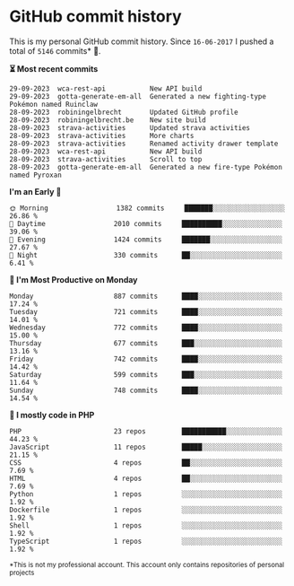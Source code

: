 # GitHub commit history
This is my personal GitHub commit history. Since <!--START_SECTION:first-commit-date-->`16-06-2017`<!--END_SECTION:first-commit-date--> I pushed a total of <!--START_SECTION:total-commit-count-->`5146`<!--END_SECTION:total-commit-count--> commits* 🎉.

<!--START_SECTION:most-recent-commits-->
**⏳ Most recent commits**
                                        
```text
29-09-2023  wca-rest-api           New API build
29-09-2023  gotta-generate-em-all  Generated a new fighting-type Pokémon named Ruinclaw
28-09-2023  robiningelbrecht       Updated GitHub profile
28-09-2023  robiningelbrecht.be    New site build
28-09-2023  strava-activities      Updated strava activities
28-09-2023  strava-activities      More charts
28-09-2023  strava-activities      Renamed activity drawer template
28-09-2023  wca-rest-api           New API build
28-09-2023  strava-activities      Scroll to top
28-09-2023  gotta-generate-em-all  Generated a new fire-type Pokémon named Pyroxan
```
<!--END_SECTION:most-recent-commits-->  

<!--START_SECTION:commits-per-day-time-->
**I&#039;m an Early 🐤**

```text
🌞 Morning                 1382 commits     ███████░░░░░░░░░░░░░░░░░░   26.86 %
🌆 Daytime                 2010 commits     ██████████░░░░░░░░░░░░░░░   39.06 %
🌃 Evening                 1424 commits     ███████░░░░░░░░░░░░░░░░░░   27.67 %
🌙 Night                   330 commits      ██░░░░░░░░░░░░░░░░░░░░░░░   6.41 %
```
<!--END_SECTION:commits-per-day-time-->  

<!--START_SECTION:commits-per-weekday-->
**📅 I&#039;m Most Productive on Monday**

```text
Monday                    887 commits      ████░░░░░░░░░░░░░░░░░░░░░   17.24 %
Tuesday                   721 commits      ████░░░░░░░░░░░░░░░░░░░░░   14.01 %
Wednesday                 772 commits      ████░░░░░░░░░░░░░░░░░░░░░   15.00 %
Thursday                  677 commits      ███░░░░░░░░░░░░░░░░░░░░░░   13.16 %
Friday                    742 commits      ████░░░░░░░░░░░░░░░░░░░░░   14.42 %
Saturday                  599 commits      ███░░░░░░░░░░░░░░░░░░░░░░   11.64 %
Sunday                    748 commits      ████░░░░░░░░░░░░░░░░░░░░░   14.54 %
```
<!--END_SECTION:commits-per-weekday-->  

<!--START_SECTION:repos-per-language-->
**💬 I mostly code in PHP**

```text
PHP                       23 repos         ███████████░░░░░░░░░░░░░░   44.23 %
JavaScript                11 repos         █████░░░░░░░░░░░░░░░░░░░░   21.15 %
CSS                       4 repos          ██░░░░░░░░░░░░░░░░░░░░░░░   7.69 %
HTML                      4 repos          ██░░░░░░░░░░░░░░░░░░░░░░░   7.69 %
Python                    1 repos          ░░░░░░░░░░░░░░░░░░░░░░░░░   1.92 %
Dockerfile                1 repos          ░░░░░░░░░░░░░░░░░░░░░░░░░   1.92 %
Shell                     1 repos          ░░░░░░░░░░░░░░░░░░░░░░░░░   1.92 %
TypeScript                1 repos          ░░░░░░░░░░░░░░░░░░░░░░░░░   1.92 %
```
<!--END_SECTION:repos-per-language-->  

<sub>*This is not my professional account. This account only contains repositories of personal projects</sub>
